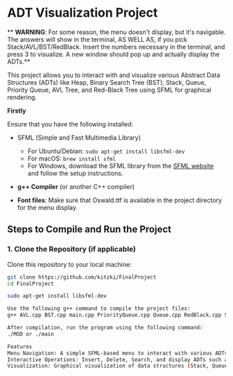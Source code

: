 # ADT Visualization Project

** **WARNING**: For some reason, the menu doesn't display, but it's navigable. The answers will show in the terminal, AS WELL AS, if you pick Stack/AVL/BST/RedBlack. Insert the numbers necessary in the terminal, and press 3 to visualize. A new window should pop up and actually display the ADTs.**

This project allows you to interact with and visualize various Abstract Data Structures (ADTs) like Heap, Binary Search Tree (BST), Stack, Queue, Priority Queue, AVL Tree, and Red-Black Tree using SFML for graphical rendering.

**Firstly**

Ensure that you have the following installed:
- SFML (Simple and Fast Multimedia Library)
  - For Ubuntu/Debian: `sudo apt-get install libsfml-dev`
  - For macOS: `brew install sfml`
  - For Windows, download the SFML library from the [SFML website](https://www.sfml-dev.org/download.php) and follow the setup instructions.

- **g++ Compiler** (or another C++ compiler)

- **Font files**: Make sure that Oswald.ttf is available in the project directory for the menu display.

## Steps to Compile and Run the Project

### 1. Clone the Repository (if applicable)

Clone this repository to your local machine:

```bash
git clone https://github.com/kitzki/FinalProject
cd FinalProject

sudo apt-get install libsfml-dev

Use the following g++ command to compile the project files:
g++ AVL.cpp BST.cpp main.cpp PriorityQueue.cpp Queue.cpp RedBlack.cpp Stack.cpp Heap.cpp -o MOD -lsfml-window -lsfml-system -lsfml-graphics

After compilation, run the program using the following command:
./MOD or ./main

Features
Menu Navigation: A simple SFML-based menu to interact with various ADTs.
Interactive Operations: Insert, Delete, Search, and display ADTs such as Heap, BST, Stack, Queue, Priority Queue, AVL Tree, and Red-Black Tree.
Visualization: Graphical visualization of data structures (Stack, Queue, AVL, Red-Black Tree).
